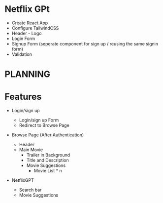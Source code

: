 # Netflix GPt

- Create React App
- Configure TailwindCSS
- Header - Logo
- Login Form
- Signup Form (seperate component for sign up / reusing the same signin form)
- Validation


# PLANNING
# Features 
- Login/sign up
    - Login/sign up Form
    - Redirect to Browse Page

- Browse Page (After Authentication)
    - Header
    - Main Movie
        - Trailer in Background
        - Title and Description
        - Movie Suggestions
            - Movie List * n

- NetflixGPT
    - Search bar            
    - Movie Suggestions

    
                